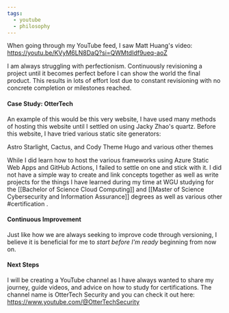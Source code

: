 ```yaml
---
tags:
  - youtube
  - philosophy
---
```

When going through my YouTube feed, I saw Matt Huang's video: https://youtu.be/KVyM6LN8DaQ?si=QWMtdIdf9ueq-aoZ

I am always struggling with perfectionism. Continuously revisioning a project until it becomes perfect before I can show the world the final product. This results in lots of effort lost due to constant revisioning with no concrete completion or milestones reached. 
#### Case Study: OtterTech
An example of this would be this very website, I have used many methods of hosting this website until I settled on using Jacky Zhao's quartz. Before this website, I have tried various static site generators:

Astro Starlight, Cactus, and Cody Theme
Hugo and various other themes

While I did learn how to host the various frameworks using Azure Static Web Apps and GitHub Actions, I failed to settle on one and stick with it. I did not have a simple way to create and link concepts together as well as write projects for the things I have learned during my time at WGU studying for the [[Bachelor of Science Cloud Computing]] and [[Master of Science Cybersecurity and Information Assurance]] degrees as well as various other #certification . 

#### Continuous Improvement
Just like how we are always seeking to improve code through versioning, I believe it is beneficial for me to *start before I'm ready* beginning from now on.

#### Next Steps
I will be creating a YouTube channel as I have always wanted to share my journey, guide videos, and advice on how to study for certifications. The channel name is OtterTech Security and you can check it out here: https://www.youtube.com/@OtterTechSecurity


